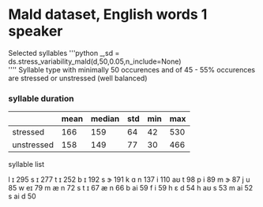 # Mald dataset, English words 1 speaker
Selected syllables
'''python
 _,sd = ds.stress_variability_mald(d,50,0.05,n_include=None)  
''''
Syllable type with minimally 50 occurences and of 45 - 55% occurences
are stressed or unstressed (well balanced)



### syllable duration
||mean|median|std|min|max|
|-|---|------|---|---|---|
|stressed|166|159|64|42|530|
|unstressed|158|149|77|30|466|


syllable list

l ɪ             295
s ɪ             277
t ɪ             252
b ɪ             192
s ɝ             191
k ɑ n           137
i               110
aʊ t            98
p i             89
m ɝ             87
j u             85
w eɪ            79
m æ n           72
s t ɪ           67
æ n             66
b ai            59
f i             59
h ɛ d           54
h aʊ s          53
m ai            52
s ai d          50
